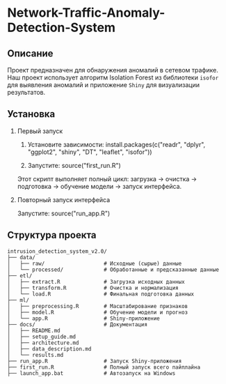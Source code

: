 # Network-Traffic-Anomaly-Detection-System

## Описание 

Проект предназначен для обнаружения аномалий в сетевом трафике.  
Наш проект использует алгоритм Isolation Forest из библиотеки `isofor` для выявления аномалий и приложение `Shiny` для визуализации результатов.

## Установка 

1) Первый запуск

    1. Установите зависимости:
       install.packages(c("readr", "dplyr", "ggplot2", "shiny", "DT", "leaflet", "isofor"))

    2. Запустите:
       source("first_run.R")

    Этот скрипт выполняет полный цикл:
    загрузка → очистка → подготовка → обучение модели → запуск интерфейса.
   

2) Повторный запуск интерфейса

   Запустите:
   source("run_app.R")


## Структура проекта

```text
intrusion_detection_system_v2.0/
├── data/
│   ├── raw/                   # Исходные (сырые) данные
│   └── processed/             # Обработанные и предсказанные данные
├── etl/
│   ├── extract.R              # Загрузка исходных данных
│   ├── transform.R            # Очистка и нормализация
│   └── load.R                 # Финальная подготовка данных
├── ml/
│   ├── preprocessing.R        # Масштабирование признаков
│   ├── model.R                # Обучение модели и прогноз
│   └── app.R                  # Shiny-приложение
├── docs/                      # Документация
│   ├── README.md
│   ├── setup_guide.md
│   ├── architecture.md
│   ├── data_description.md
│   └── results.md
├── run_app.R                  # Запуск Shiny-приложения
├── first_run.R                # Полный запуск всего пайплайна
├── launch_app.bat             # Автозапуск на Windows
